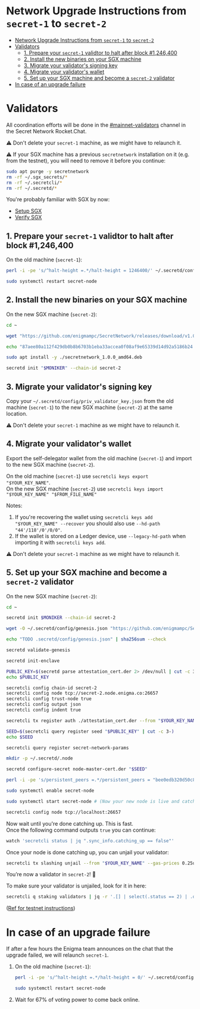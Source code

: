 # Network Upgrade Instructions from `secret-1` to `secret-2`

- [Network Upgrade Instructions from `secret-1` to `secret-2`](#network-upgrade-instructions-from-secret-1-to-secret-2)
- [Validators](#validators)
  - [1. Prepare your `secret-1` validtor to halt after block #1,246,400](#1-prepare-your-secret-1-validtor-to-halt-after-block-1246400)
  - [2. Install the new binaries on your SGX machine](#2-install-the-new-binaries-on-your-sgx-machine)
  - [3. Migrate your validator's signing key](#3-migrate-your-validators-signing-key)
  - [4. Migrate your validator's wallet](#4-migrate-your-validators-wallet)
  - [5. Set up your SGX machine and become a `secret-2` validator](#5-set-up-your-sgx-machine-and-become-a-secret-2-validator)
- [In case of an upgrade failure](#in-case-of-an-upgrade-failure)

# Validators

All coordination efforts will be done in the [#mainnet-validators](https://chat.scrt.network/channel/mainnet-validators) channel in the Secret Network Rocket.Chat.

:warning: Don't delete your `secret-1` machine, as we might have to relaunch it.

:warning: If your SGX machine has a previous `secretnetwork` installation on it (e.g. from the testnet), you will need to remove it before you continue:

```bash
sudo apt purge -y secretnetwork
rm -rf ~/.sgx_secrets/*
rm -rf ~/.secretcli/*
rm -rf ~/.secretd/*
```

You're probably familiar with SGX by now:

- [Setup SGX](validators-and-full-nodes/setup-sgx.md)
- [Verify SGX](validators-and-full-nodes/verify-sgx.md)

## 1. Prepare your `secret-1` validtor to halt after block #1,246,400

On the old machine (`secret-1`):

```bash
perl -i -pe 's/^halt-height =.*/halt-height = 1246400/' ~/.secretd/config/app.toml

sudo systemctl restart secret-node
```

## 2. Install the new binaries on your SGX machine

On the new SGX machine (`secret-2`):

```bash
cd ~

wget "https://github.com/enigmampc/SecretNetwork/releases/download/v1.0.0/secretnetwork_1.0.0_amd64.deb"

echo "87aee80a112f429db0b8b6703b1eba33accea0f08af9e65339d14d92a5186b24 secretnetwork_1.0.0_amd64.deb" | sha256sum --check

sudo apt install -y ./secretnetwork_1.0.0_amd64.deb

secretd init "$MONIKER" --chain-id secret-2
```

## 3. Migrate your validator's signing key

Copy your `~/.secretd/config/priv_validator_key.json` from the old machine (`secret-1`) to the new SGX machine (`secret-2`) at the same location.

:warning: Don't delete your `secret-1` machine as we might have to relaunch it.

## 4. Migrate your validator's wallet

Export the self-delegator wallet from the old machine (`secret-1`) and import to the new SGX machine (`secret-2`).

On the old machine (`secret-1`) use `secretcli keys export "$YOUR_KEY_NAME"`.  
On the new SGX machine (`secret-2`) use `secretcli keys import "$YOUR_KEY_NAME" "$FROM_FILE_NAME"`

Notes:

1. If you're recovering the wallet using `secretcli keys add "$YOUR_KEY_NAME" --recover` you should also use `--hd-path "44'/118'/0'/0/0"`.
2. If the wallet is stored on a Ledger device, use `--legacy-hd-path` when importing it with `secretcli keys add`.

:warning: Don't delete your `secret-1` machine as we might have to relaunch it.

## 5. Set up your SGX machine and become a `secret-2` validator

On the new SGX machine (`secret-2`):

```bash
cd ~

secretd init $MONIKER --chain-id secret-2

wget -O ~/.secretd/config/genesis.json "https://github.com/enigmampc/SecretNetwork/releases/download/v1.0.0/genesis.json" # TODO

echo "TODO .secretd/config/genesis.json" | sha256sum --check

secretd validate-genesis

secretd init-enclave

PUBLIC_KEY=$(secretd parse attestation_cert.der 2> /dev/null | cut -c 3-)
echo $PUBLIC_KEY

secretcli config chain-id secret-2
secretcli config node tcp://secret-2.node.enigma.co:26657
secretcli config trust-node true
secretcli config output json
secretcli config indent true

secretcli tx register auth ./attestation_cert.der --from "$YOUR_KEY_NAME" --gas 250000 --gas-prices 0.25uscrt

SEED=$(secretcli query register seed "$PUBLIC_KEY" | cut -c 3-)
echo $SEED

secretcli query register secret-network-params

mkdir -p ~/.secretd/.node

secretd configure-secret node-master-cert.der "$SEED"

perl -i -pe 's/persistent_peers =.*/persistent_peers = "bee0edb320d50c839349224b9be1575ca4e67948\@secret-2.node.enigma.co:26656"/' ~/.secretd/config/config.toml

sudo systemctl enable secret-node

sudo systemctl start secret-node # (Now your new node is live and catching up)

secretcli config node tcp://localhost:26657
```

Now wait until you're done catching up. This is fast.  
Once the following command outputs `true` you can continue:

```bash
watch 'secretcli status | jq ".sync_info.catching_up == false"'
```

Once your node is done catching up, you can unjail your validator:

```bash
secretcli tx slashing unjail --from "$YOUR_KEY_NAME" --gas-prices 0.25uscrt
```

You’re now a validator in `secret-2`! :tada:

To make sure your validator is unjailed, look for it in here:

```bash
secretcli q staking validators | jq -r '.[] | select(.status == 2) | .description.moniker'
```

([Ref for testnet instructions](testnet/run-full-node-testnet.md))

# In case of an upgrade failure

If after a few hours the Enigma team announces on the chat that the upgrade failed, we will relaunch `secret-1`.

1. On the old machine (`secret-1`):

   ```bash
   perl -i -pe 's/^halt-height =.*/halt-height = 0/' ~/.secretd/config/app.toml

   sudo systemctl restart secret-node
   ```

2. Wait for 67% of voting power to come back online.
